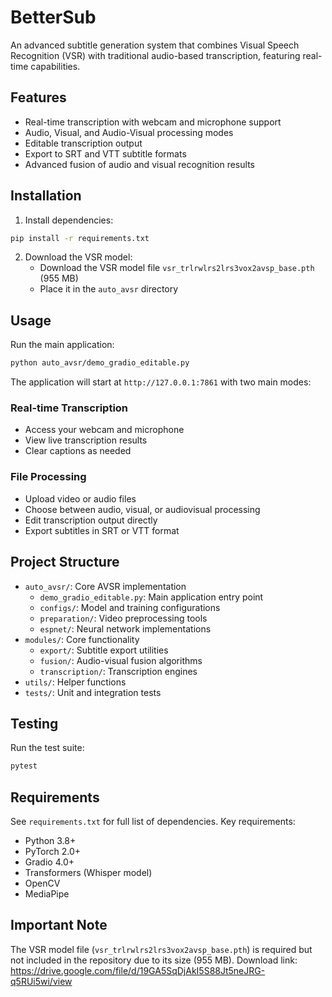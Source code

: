 # BetterSub 

An advanced subtitle generation system that combines Visual Speech Recognition (VSR) with traditional audio-based transcription, featuring real-time capabilities.

## Features

- Real-time transcription with webcam and microphone support
- Audio, Visual, and Audio-Visual processing modes
- Editable transcription output
- Export to SRT and VTT subtitle formats
- Advanced fusion of audio and visual recognition results


## Installation

1. Install dependencies:
```bash
pip install -r requirements.txt
```

2. Download the VSR model:
   - Download the VSR model file `vsr_trlrwlrs2lrs3vox2avsp_base.pth` (955 MB)
   - Place it in the `auto_avsr` directory
   

## Usage

Run the main application:
```bash
python auto_avsr/demo_gradio_editable.py
```

The application will start at `http://127.0.0.1:7861` with two main modes:

### Real-time Transcription
- Access your webcam and microphone
- View live transcription results
- Clear captions as needed

### File Processing
- Upload video or audio files
- Choose between audio, visual, or audiovisual processing
- Edit transcription output directly
- Export subtitles in SRT or VTT format

## Project Structure

- `auto_avsr/`: Core AVSR implementation
  - `demo_gradio_editable.py`: Main application entry point
  - `configs/`: Model and training configurations
  - `preparation/`: Video preprocessing tools
  - `espnet/`: Neural network implementations
- `modules/`: Core functionality
  - `export/`: Subtitle export utilities
  - `fusion/`: Audio-visual fusion algorithms
  - `transcription/`: Transcription engines
- `utils/`: Helper functions
- `tests/`: Unit and integration tests

## Testing

Run the test suite:
```bash
pytest
```

## Requirements

See `requirements.txt` for full list of dependencies. Key requirements:
- Python 3.8+
- PyTorch 2.0+
- Gradio 4.0+
- Transformers (Whisper model)
- OpenCV
- MediaPipe

## Important Note

The VSR model file (`vsr_trlrwlrs2lrs3vox2avsp_base.pth`) is required but not included in the repository due to its size (955 MB). 
Download link: https://drive.google.com/file/d/19GA5SqDjAkI5S88Jt5neJRG-q5RUi5wi/view




